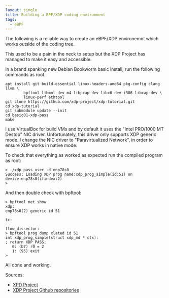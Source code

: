 ```yaml
---
layout: single
title: Building a BPF/XDP coding environment
tags:
  - eBPF
---
```


The following is a reliable way to create an eBPF/XDP environemnt which works outside of the coding tree. 

This used to be a pain in the neck to setup but the XDP Project has managed to make it easy and accessible.

In a brand spanking new Debian Bookworm basic install, run the following commands as root.

```shell
apt install git build-essential linux-headers-amd64 pkg-config clang llvm \
        bpftool libmnl-dev m4 libpcap-dev libc6-dev-i386 libcap-dev \
        linux-perf ethtool
git clone https://github.com/xdp-project/xdp-tutorial.git 
cd xdp-tutorial
git submodule update --init
cd basic01-xdp-pass
make
```

I use VirtualBox for build VMs and by default it uses the "Intel PRO/1000 MT Destop" NIC driver. Unfortunately, this driver only supports XDP generic mode. I change the NIC driver to "Paravirtualized Network", in order to ensure XDP works in native mode.

To check that everything as worked as expected run the compiled program as root:

```shell
> ./xdp_pass_user -d enp78s0
Success: Loading XDP prog name:xdp_prog_simple(id:51) on device:enp78s0(ifindex:2)
>
```

And then double check with bpftool:
```shell
> bpftool net show 
xdp:
enp78s0(2) generic id 51

tc:

flow_dissector:
> bpftool prog dump xlated id 51
int xdp_prog_simple(struct xdp_md * ctx):
; return XDP_PASS;
   0: (b7) r0 = 2
   1: (95) exit
>
```

All done and working.

Sources:
  - [XPD Project](https://xdp-project.net/)
  - [XDP Project Github repositories](https://github.com/xdp-project)


